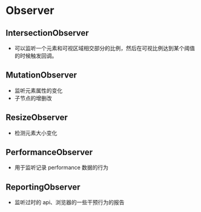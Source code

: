 # Observer
## IntersectionObserver
* 可以监听一个元素和可视区域相交部分的比例，然后在可视比例达到某个阈值的时候触发回调。
## MutationObserver
* 监听元素属性的变化
* 子节点的增删改
## ResizeObserver
* 检测元素大小变化
## PerformanceObserver
* 用于监听记录 performance 数据的行为
## ReportingObserver
* 监听过时的 api、浏览器的一些干预行为的报告
